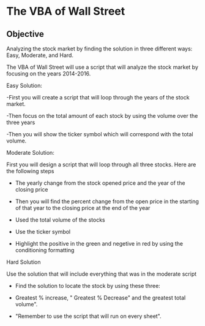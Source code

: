 # The VBA of Wall Street

## Objective

Analyzing the stock market by finding the solution in three different ways: Easy, Moderate, and Hard.

The VBA of Wall Street will use a script that will analyze the stock market by focusing on the years 2014-2016.

Easy Solution: 

-First you will create a script that will loop through the years of the stock market.

-Then focus on the total amount of each stock by using the volume over the three years

-Then you will show the ticker symbol which will correspond with the total volume.


 
Moderate Solution:
 
 First you will design a script that will loop through all three stocks. Here are the following steps
 
 - The yearly change from the stock opened price and the year of the closing price
 
 - Then you will find the percent change from the open price in the starting of that year to the closing price at the end of the year
 
 - Used the total volume of the stocks
 
 - Use the ticker symbol
 
 - Highlight the positive in the green and negetive in red by using the conditioning formatting
 
 
 
 Hard Solution
  
  
   Use the solution that will include everything that was in the moderate script

  - Find the solution to locate the stock by using these three:
 
 -  Greatest % increase, " Greatest % Decrease" and the greatest total volume".
  
 - "Remember to use the script that will run on every sheet".




